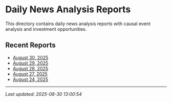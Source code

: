 # Daily News Analysis Reports

This directory contains daily news analysis reports with causal event analysis and investment opportunities.

## Recent Reports

- [August 30, 2025](2025-08-30.md)
- [August 29, 2025](2025-08-29.md)
- [August 28, 2025](2025-08-28.md)
- [August 27, 2025](2025-08-27.md)
- [August 24, 2025](2025-08-24.md)

---

*Last updated: 2025-08-30 13:00:54*
